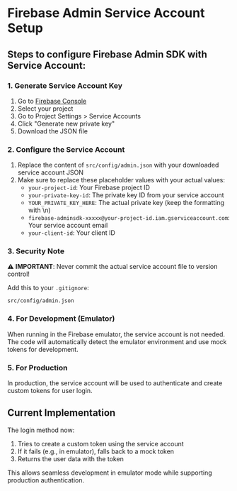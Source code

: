 # Firebase Admin Service Account Setup

## Steps to configure Firebase Admin SDK with Service Account:

### 1. Generate Service Account Key

1. Go to [Firebase Console](https://console.firebase.google.com/)
2. Select your project
3. Go to Project Settings > Service Accounts
4. Click "Generate new private key"
5. Download the JSON file

### 2. Configure the Service Account

1. Replace the content of `src/config/admin.json` with your downloaded service account JSON
2. Make sure to replace these placeholder values with your actual values:
   - `your-project-id`: Your Firebase project ID
   - `your-private-key-id`: The private key ID from your service account
   - `YOUR_PRIVATE_KEY_HERE`: The actual private key (keep the formatting with \n)
   - `firebase-adminsdk-xxxxx@your-project-id.iam.gserviceaccount.com`: Your service account email
   - `your-client-id`: Your client ID

### 3. Security Note

⚠️ **IMPORTANT**: Never commit the actual service account file to version control!

Add this to your `.gitignore`:

```
src/config/admin.json
```

### 4. For Development (Emulator)

When running in the Firebase emulator, the service account is not needed. The code will automatically detect the emulator environment and use mock tokens for development.

### 5. For Production

In production, the service account will be used to authenticate and create custom tokens for user login.

## Current Implementation

The login method now:

1. Tries to create a custom token using the service account
2. If it fails (e.g., in emulator), falls back to a mock token
3. Returns the user data with the token

This allows seamless development in emulator mode while supporting production authentication.
